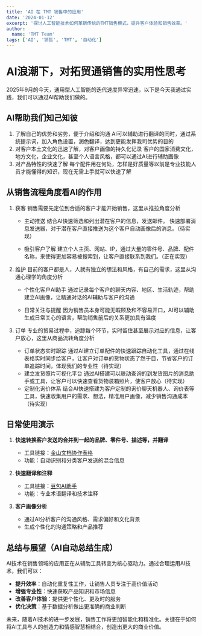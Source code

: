 ```yaml
---
title: 'AI 在 TMT 销售中的应用'
date: '2024-01-12'
excerpt: '探讨人工智能技术如何革新传统的TMT销售模式，提升客户体验和销售效率。'
author:
  name: 'TMT Team'
tags: ['AI', '销售', 'TMT', '自动化']
---
```


# AI浪潮下，对拓贸通销售的实用性思考

2025年9月的今天，通用型人工智能的迭代速度异常迅速，以下是今天我通过实践，我们可以通过AI帮助我们做的。

## AI帮助我们知己知彼

1. 了解自己的优势和劣势，便于介绍和沟通
    AI可以辅助进行翻译的同时，通过系统提示词，加入角色设置，润色翻译，达到更能发挥我司优势的目的
2. 对客户本土文化的迅速了解，对客户画像的持久化记录
    客户的国家消费文化，地方文化，企业文化，甚至个人语言风格，都可以通过AI进行辅助画像
3. 对产品特性的快速了解
    每个配件用在何处，怎样是好质量等以前是专业技能人员才能懂得的知识，现在无需上手就可以快速了解

## 从销售流程角度看AI的作用

1. 获客
    销售需要先定位到合适的客户才能开始销售，这里从推拉角度分析
    - 主动推送
        结合AI快速筛选和列出潜在客户的信息，发送邮件。
        快速部署消息发送器，对于潜在客户直接推送为这个客户自动画像后的消息。（待实现）

    - 吸引客户了解
        建立个人主页、网站、IP，通过大量的零件号、品牌、配件名称，来使得更加容易被搜索到，让客户直接联系到我们。（正在实现）

2. 维护
    目前的客户都是人，人就有独立的想法和风格，有自己的需求，这里从沟通心理学的角度分析
    - 个性化客户AI助手
        通过记录每个客户的聊天内容、地区、生活轨迹，帮助建立AI画像，让精通对话的AI辅助与客户的沟通

    - 日常关注与提醒
        因为销售员本身可能无暇顾及和不容易开口，AI可以辅助生成日常关心的语言，帮助销售前后的关系更加具有温度

3. 订单
    专业的贸易过程中，追踪每个环节，实时留住甚至展示对应的信息，让客户放心，这里从商品流转角度分析
    - 订单状态实时跟踪
        通过AI建立订单配件的快速跟踪自动化工具，通过在线表格实时同步给客户，让客户对订单的货物状态了然于目，节省客户的订单追踪时间，体现我们的专业性（待实现）
    - 建立发货照片可视化平台
        通过AI搭建可以联动查询的到发货图片的消息助手或工具，让客户可以快速查看货物装箱照片，使客户放心（待实现）
    - 定制化询价体系
        结合AI快速搭建为客户定制的询价聊天机器人、询价表等工具，快速收集用户的需求、想法，精准用户画像，减少销售沟通成本（待实现）

## 日常使用演示

1. **快速转换客户发送的合并到一起的品牌、零件号、描述等，并翻译**
   - 工具链接：[金山文档协作表格](https://www.kdocs.cn/l/cccqJy0YTNEj)
   - 功能：自动识别和分类客户发送的混合信息

2. **快速翻译和注释**
   - 工具链接：[豆包AI助手](https://doubao.com/bot/snXsCfFW)
   - 功能：专业术语翻译和技术注释

3. **客户画像分析**
   - 通过AI分析客户的沟通风格、需求偏好和文化背景
   - 生成个性化的沟通策略和产品推荐

## 总结与展望（AI自动总结生成）

AI技术在销售领域的应用正在从辅助工具转变为核心驱动力。通过合理运用AI技术，我们可以：

- **提升效率**：自动化重复性工作，让销售人员专注于高价值活动
- **增强专业性**：快速获取产品知识和市场信息
- **改善客户体验**：提供更个性化、更及时的服务
- **优化决策**：基于数据分析做出更准确的商业判断

未来，随着AI技术的进一步发展，销售工作将更加智能化和精准化。关键在于如何将AI工具与人的创造力和情感智慧相结合，创造出更大的商业价值。
